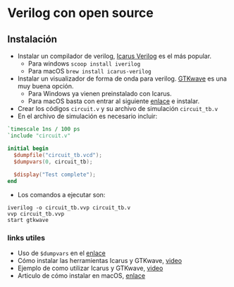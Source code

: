 # Verilog con open source

## Instalación
- Instalar un compilador de verilog, [Icarus Verilog](https://bleyer.org/icarus/) es el más popular. 
	- Para windows  `scoop install iverilog`
	- Para macOS  `brew install icarus-verilog`
- Instalar un visualizador de forma de onda para verilog. [GTKwave](https://gtkwave.sourceforge.net/) es una muy buena opción.
	- Para Windows ya vienen preinstalado con Icarus.
	- Para macOS basta con entrar al siguiente [enlace](https://sourceforge.net/projects/gtkwave/files/latest/download) e instalar.
- Crear los códigos  `circuit.v` y su archivo de simulación `circuit_tb.v`
- En el archivo de simulación es necesario incluir:
```verilog
`timescale 1ns / 100 ps
`include "circuit.v"

initial begin
  $dumpfile("circuit_tb.vcd");
  $dumpvars(0, circuit_tb);
  
  $display("Test complete");
end
```
- Los comandos a ejecutar son:
```plain
iverilog -o circuit_tb.vvp circuit_tb.v
vvp circuit_tb.vvp
start gtkwave
```

### links utiles
- Uso de `$dumpvars` en el [enlace](https://www.referencedesigner.com/tutorials/verilog/verilog_62.php#:~:text=The%20simplest%20way%20to%20use%20it%20is%20without%20any%20argument.&text=%24dumpvars(0%2C%20toptestbench_module),instantiated%20by%20this%20top%20module.)
- Cómo instalar las herramientas Icarus y GTKwave, [video](https://www.youtube.com/watch?v=3Xm6fgKAO94&list=PLTFN8e-Y3kpEhLKNox-tRNJ9eNFxZopA.0)
- Ejemplo de como utilizar Icarus y GTKwave, [video](https://www.youtube.com/watch?v=-EKjm7G4HcI)
- Articulo de cómo instalar en macOS, [enlace](https://saiankit.medium.com/how-to-simulate-verilog-models-on-macos-5a6f821b2c4f)